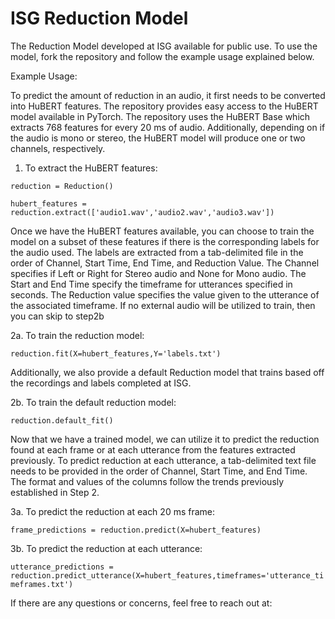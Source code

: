 # ISG Reduction Model
The Reduction Model developed at ISG available for public use. To use the model, fork the repository and follow the example usage explained below.

Example Usage:

To predict the amount of reduction in an audio, it first needs to be converted into HuBERT features. The repository provides easy access to the HuBERT model available in PyTorch. The repository uses the HuBERT Base which extracts 768 features for every 20 ms of audio. Additionally, depending on if the audio is mono or stereo, the HuBERT model will produce one or two channels, respectively.

1. To extract the HuBERT features:

`
reduction = Reduction()
`

`
hubert_features = reduction.extract(['audio1.wav','audio2.wav','audio3.wav'])
`

Once we have the HuBERT features available, you can choose to train the model on a subset of these features if there is the corresponding labels for the audio used. The labels are extracted from a tab-delimited file in the order of Channel, Start Time, End Time, and Reduction Value. The Channel specifies if Left or Right for Stereo audio and None for Mono audio. The Start and End Time specify the timeframe for utterances specified in seconds. The Reduction value specifies the value given to the utterance of the associated timeframe. If no external audio will be utilized to train, then you can skip to step2b

2a. To train the reduction model:


`
reduction.fit(X=hubert_features,Y='labels.txt')
`


Additionally, we also provide a default Reduction model that trains based off the recordings and labels completed at ISG.

2b. To train the default reduction model:


`
reduction.default_fit()
`


Now that we have a trained model, we can utilize it to predict the reduction found at each frame or at each utterance from the features extracted previously. To predict reduction at each utterance, a tab-delimited text file needs to be provided in the order of Channel, Start Time, and End Time. The format and values of the columns follow the trends previously established in Step 2.

3a. To predict the reduction at each 20 ms frame:

`
frame_predictions = reduction.predict(X=hubert_features)
`

3b. To predict the reduction at each utterance:

`
utterance_predictions = reduction.predict_utterance(X=hubert_features,timeframes='utterance_timeframes.txt')
`

If there are any questions or concerns, feel free to reach out at: 
